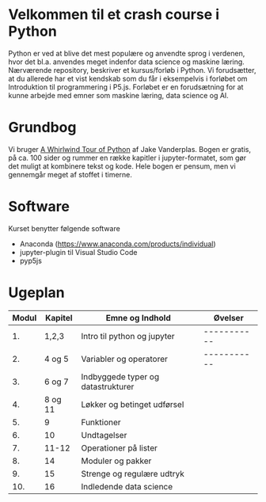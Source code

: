 # Velkommen til et crash course i Python
Python er ved at blive det mest populære og anvendte sprog i verdenen, hvor det bl.a. anvendes meget indenfor data science og maskine læring.
Nærværende repository, beskriver et kursus/forløb i Python. Vi forudsætter, at du allerede har et vist kendskab som du får i eksempelvis i forløbet om Introduktion til programmering i P5.js.
Forløbet er en forudsætning for at kunne arbejde med emner som maskine læring, data science og AI.
# Grundbog
Vi bruger [A Whirlwind Tour of Python](https://jakevdp.github.io/WhirlwindTourOfPython/) af Jake Vanderplas. Bogen er gratis, på ca. 100 sider og rummer en række kapitler i jupyter-formatet, som gør det muligt at kombinere tekst og kode.
Hele bogen er pensum, men vi gennemgår meget af stoffet i timerne.


# Software
Kurset benytter følgende software 
- Anaconda (https://www.anaconda.com/products/individual) 
- jupyter-plugin til Visual Studio Code
- pyp5js


# Ugeplan
Modul     | Kapitel     | Emne og Indhold | Øvelser  |
----------- | ----------- | ----------- | ----------- |
1. | 1,2,3 | Intro til python og jupyter | ----------- |
2. | 4 og 5 | Variabler og operatorer  | ----------- |
3. | 6 og 7 | Indbyggede typer og datastrukturer | |
4. | 8 og 11 | Løkker og betinget udførsel | |
5. | 9 | Funktioner | |
6. | 10 | Undtagelser | |
7. | 11-12 | Operationer på lister ||
8. | 14 | Moduler og pakker | |
9. | 15 | Strenge og regulære udtryk ||
10. | 16 | Indledende data science | |
